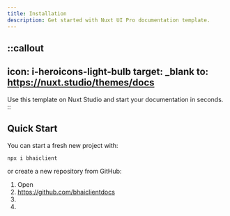 ```yaml
---
title: Installation
description: Get started with Nuxt UI Pro documentation template.
---
```


::callout
---
icon: i-heroicons-light-bulb
target: _blank
to: https://nuxt.studio/themes/docs
---
Use this template on Nuxt Studio and start your documentation in seconds.
::

## Quick Start

You can start a fresh new project with:

```bash [Terminal]
npx i bhaiclient
```

or create a new repository from GitHub:

1. Open
2. <https://github.com/bhaiclientdocs>
3.
4.
